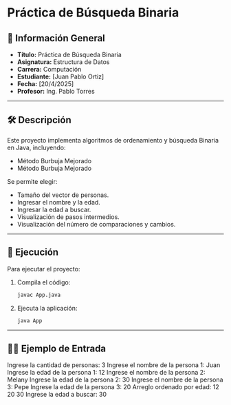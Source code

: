 # Práctica de Búsqueda Binaria

## 📌 Información General

- **Título:** Práctica de Búsqueda Binaria
- **Asignatura:** Estructura de Datos
- **Carrera:** Computación
- **Estudiante:** [Juan Pablo Ortiz]
- **Fecha:** [20/4/2025]
- **Profesor:** Ing. Pablo Torres

---

## 🛠️ Descripción

Este proyecto implementa algoritmos de ordenamiento y búsqueda Binaria  en Java, incluyendo:
- Método Burbuja Mejorado
- Método Burbuja Mejorado


Se permite elegir:
- Tamaño del vector de personas.
- Ingresar el nombre y la edad.
- Ingresar la edad a buscar.
- Visualización de pasos intermedios.
- Visualización del número de comparaciones y cambios.

---

## 🚀 Ejecución

Para ejecutar el proyecto:

1. Compila el código:
    ```bash
    javac App.java
    ```
2. Ejecuta la aplicación:
    ```bash
    java App
    ```

---

## 🧑‍💻 Ejemplo de Entrada

Ingrese la cantidad de personas:
3
Ingrese el nombre de la persona 1:
Juan
Ingrese la edad de la persona 1:
12
Ingrese el nombre de la persona 2:
Melany
Ingrese la edad de la persona 2:
30
Ingrese el nombre de la persona 3:
Pepe
Ingrese la edad de la persona 3:
20
Arreglo ordenado por edad:
12 20 30 
Ingrese la edad a buscar:
30


